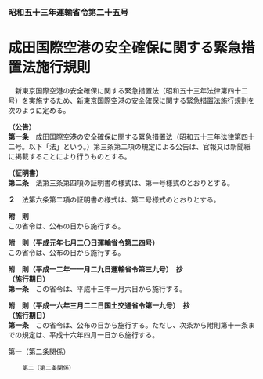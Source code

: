 ### 昭和五十三年運輸省令第二十五号  
# 成田国際空港の安全確保に関する緊急措置法施行規則  
　新東京国際空港の安全確保に関する緊急措置法（昭和五十三年法律第四十二号）を実施するため、新東京国際空港の安全確保に関する緊急措置法施行規則を次のように定める。  
  
**（公告）**  
**第一条**　成田国際空港の安全確保に関する緊急措置法（昭和五十三年法律第四十二号。以下「法」という。）第三条第二項の規定による公告は、官報又は新聞紙に掲載することにより行うものとする。  
  
**（証明書）**  
**第二条**　法第三条第四項の証明書の様式は、第一号様式のとおりとする。  
  
**２**　法第六条第二項の証明書の様式は、第二号様式のとおりとする。  
  
**附　則**  
この省令は、公布の日から施行する。  
  
**附　則（平成元年七月二〇日運輸省令第二四号）**  
この省令は、公布の日から施行する。  
  
**附　則（平成一二年一一月二九日運輸省令第三九号）　抄**  
**（施行期日）**  
**第一条**　この省令は、平成十三年一月六日から施行する。  
  
**附　則（平成一六年三月二二日国土交通省令第一九号）　抄**  
**（施行期日）**  
**第一条**　この省令は、公布の日から施行する。ただし、次条から附則第十一条までの規定は、平成十六年四月一日から施行する。  
  
第一（第二条関係）  

          
        第二（第二条関係）  

          
        